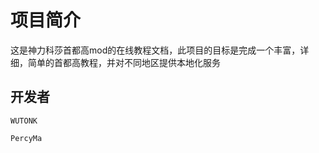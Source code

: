 # 项目简介

这是神力科莎首都高mod的在线教程文档，此项目的目标是完成一个丰富，详细，简单的首都高教程，并对不同地区提供本地化服务



## 开发者

`WUTONK`

`PercyMa` 

